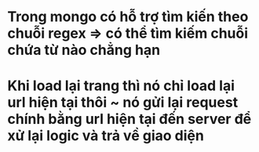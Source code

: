 # Trong mongo có hỗ trợ tìm kiến theo chuỗi regex => có thể tìm kiếm chuỗi chứa từ nào chẳng hạn

# Khi load lại trang thì nó chỉ load lại url hiện tại thôi ~ nó gửi lại request chính bằng url hiện tại đến server để xử lại logic và trả về giao diện